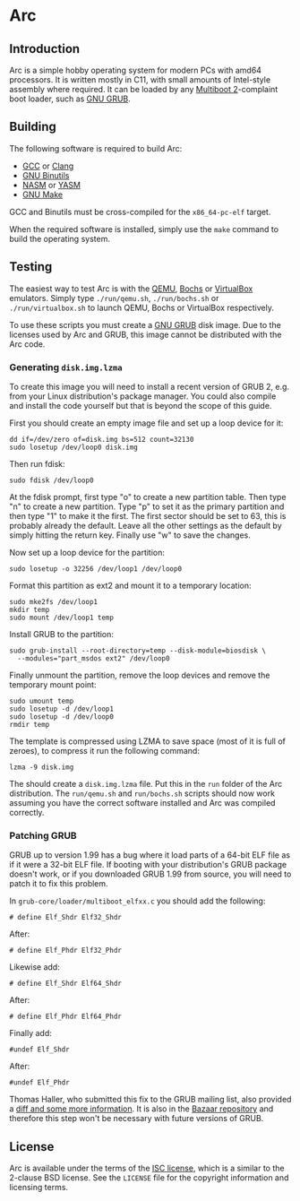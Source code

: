 Arc
===

Introduction
------------

Arc is a simple hobby operating system for modern PCs with amd64
processors. It is written mostly in C11, with small amounts of Intel-style
assembly where required. It can be loaded by any
[Multiboot 2][multiboot]-complaint boot loader, such as [GNU GRUB][grub].

Building
--------

The following software is required to build Arc:

  * [GCC][gcc] or [Clang][clang]
  * [GNU Binutils][binutils]
  * [NASM][nasm] or [YASM][yasm]
  * [GNU Make][make]

GCC and Binutils must be cross-compiled for the `x86_64-pc-elf` target.

When the required software is installed, simply use the `make` command to build
the operating system.

Testing
-------

The easiest way to test Arc is with the [QEMU][qemu], [Bochs][bochs] or
[VirtualBox][vbox] emulators. Simply type `./run/qemu.sh`, `./run/bochs.sh` or
`./run/virtualbox.sh` to launch QEMU, Bochs or VirtualBox respectively.

To use these scripts you must create a [GNU GRUB][grub] disk image. Due to the
licenses used by Arc and GRUB, this image cannot be distributed with the Arc
code.

### Generating `disk.img.lzma`

To create this image you will need to install a recent version of GRUB 2, e.g.
from your Linux distribution's package manager. You could also compile and
install the code yourself but that is beyond the scope of this guide.

First you should create an empty image file and set up a loop device for it:

    dd if=/dev/zero of=disk.img bs=512 count=32130
    sudo losetup /dev/loop0 disk.img

Then run fdisk:

    sudo fdisk /dev/loop0

At the fdisk prompt, first type "o" to create a new partition table. Then type
"n" to create a new partition. Type "p" to set it as the primary partition and
then type "1" to make it the first. The first sector should be set to 63, this
is probably already the default. Leave all the other settings as the default
by simply hitting the return key. Finally use "w" to save the changes.

Now set up a loop device for the partition:

    sudo losetup -o 32256 /dev/loop1 /dev/loop0

Format this partition as ext2 and mount it to a temporary location:

    sudo mke2fs /dev/loop1
    mkdir temp
    sudo mount /dev/loop1 temp

Install GRUB to the partition:

    sudo grub-install --root-directory=temp --disk-module=biosdisk \
      --modules="part_msdos ext2" /dev/loop0

Finally unmount the partition, remove the loop devices and remove the temporary
mount point:

    sudo umount temp
    sudo losetup -d /dev/loop1
    sudo losetup -d /dev/loop0
    rmdir temp

The template is compressed using LZMA to save space (most of it is full of
zeroes), to compress it run the following command:

    lzma -9 disk.img

The should create a `disk.img.lzma` file. Put this in the `run` folder of the
Arc distribution. The `run/qemu.sh` and `run/bochs.sh` scripts should now work
assuming you have the correct software installed and Arc was compiled
correctly.

### Patching GRUB

GRUB up to version 1.99 has a bug where it load parts of a 64-bit ELF file as
if it were a 32-bit ELF file. If booting with your distribution's GRUB package
doesn't work, or if you downloaded GRUB 1.99 from source, you will need to
patch it to fix this problem.

In `grub-core/loader/multiboot_elfxx.c` you should add the following:

    # define Elf_Shdr Elf32_Shdr

After:

    # define Elf_Phdr Elf32_Phdr

Likewise add:

    # define Elf_Shdr Elf64_Shdr

After:

    # define Elf_Phdr Elf64_Phdr

Finally add:

    #undef Elf_Shdr

After:

    #undef Elf_Phdr

Thomas Haller, who submitted this fix to the GRUB mailing list, also provided a
[diff and some more information][grub-fix]. It is also in the
[Bazaar repository][grub-fix-bzr] and therefore this step won't be necessary
with future versions of GRUB.

License
-------

Arc is available under the terms of the [ISC license][isc], which is a
similar to the 2-clause BSD license. See the `LICENSE` file for the copyright
information and licensing terms.

[multiboot]: http://download.savannah.gnu.org/releases/grub/phcoder/multiboot.pdf
[clang]: http://clang.llvm.org/
[gcc]: http://gcc.gnu.org/
[binutils]: http://gnu.org/software/binutils/
[nasm]: http://nasm.us/
[yasm]: http://yasm.tortall.net/
[make]: http://gnu.org/software/make/
[qemu]: http://qemu.org/
[bochs]: http://bochs.sourceforge.net/
[isc]: http://isc.org/software/license/
[grub]: http://gnu.org/software/grub/
[grub-fix]: http://lists.gnu.org/archive/html/bug-grub/2011-09/msg00026.html
[grub-fix-bzr]: http://bzr.savannah.gnu.org/lh/grub/trunk/grub/revision/3427
[vbox]: http://virtualbox.org/

